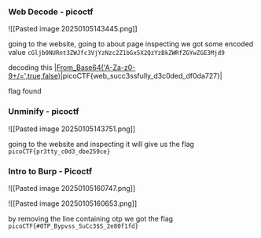 
### Web Decode - picoctf

![[Pasted image 20250105143445.png]]

going to the website, going to about page inspecting we got some encoded value  `cGljb0NURnt3ZWJfc3VjYzNzc2Z1bGx5X2QzYzBkZWRfZGYwZGE3Mjd9`

decoding this 
|[From_Base64('A-Za-z0-9+/=',true,false)](https://gchq.github.io/CyberChef/#recipe=From_Base64('A-Za-z0-9%2B/%3D',true,false))|picoCTF{web_succ3ssfully_d3c0ded_df0da727}|

flag found 


### Unminify - picoctf

![[Pasted image 20250105143751.png]]


going to the website and inspecting it will give us the flag `picoCTF{pr3tty_c0d3_dbe259ce}`


### Intro to Burp - Picoctf

![[Pasted image 20250105160747.png]]


![[Pasted image 20250105160653.png]]

by removing the line containing otp we got the flag 
`picoCTF{#0TP_Bypvss_SuCc3$S_2e80f1fd}`